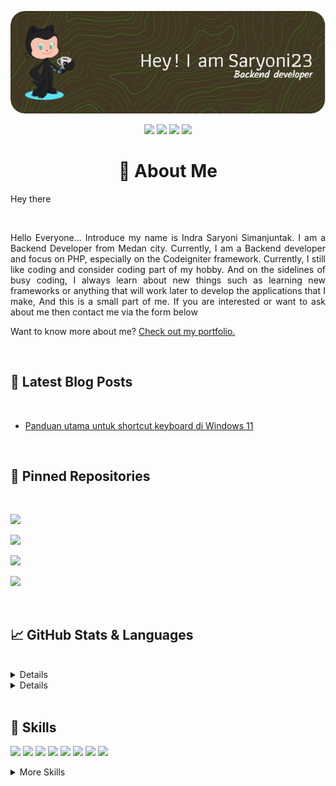 <a href="https://github.com/saryoni23">
  <p align="center">
  <img src="./assets/githubheaderimg.png"/>
  </p>
</a>
<p align="center">
    <a href="https://github.com/saryoni23"><img src="https://badges.pufler.dev/visits/saryoni23/saryoni23"/></a>
    <a href="https://twitter.com/ISaryoni"><img src="https://img.shields.io/badge/Twitter-Profile-informational?style=flat&logo=twitter&logoColor=white&color=1CA2F1"/></a>
    <a href="(https://www.linkedin.com/in/indra-saryoni-simanjuntak/"><img src="https://img.shields.io/badge/LinkedIn-Profile-informational?style=flat&logo=linkedin&logoColor=white&color=0D76A8"/></a>
    <a href="https://codepen.io/saryoni23"><img src="https://img.shields.io/badge/CodePen-Profile-informational?style=flat&logo=codepen&logoColor=white&color=0D76A8"/></a>
</p>

<h1 align="center">👋  About Me</h1>

Hey there

<br>
<p align="justify">
Hello Everyone... Introduce my name is Indra Saryoni Simanjuntak. I am a Backend Developer from Medan city. Currently, I am a Backend developer and focus on PHP, especially on the Codeigniter framework. Currently, I still like coding and consider coding part of my hobby. And on the sidelines of busy coding, I always learn about new things such as learning new frameworks or anything that will work later to develop the applications that I make, And this is a small part of me. If you are interested or want to ask about me then contact me via the form below

Want to know more about me? [Check out my portfolio.](https://saryoni23.github.io/)
</p>
<br>

## 📝 Latest Blog Posts

<br>

<!-- BLOG-POST-LIST:START -->
- [Panduan utama untuk shortcut keyboard di Windows 11](https://indrasaryoni.blogspot.com/2022/04/panduan-utama-untuk-shortcut-keyboard.html)
<!-- BLOG-POST-LIST:END -->
<br>

## 📌 Pinned Repositories

<br>
<a href="https://github.com/saryoni23/AdndroidRecognizeText"><p align="left"><img src="https://github-readme-stats.vercel.app/api/pin/?username=saryoni23&repo=AdndroidRecognizeText&title_color=ffffff&text_color=c9cacc&icon_color=4AB197&bg_color=1A2B34"/></p></a>

<a href="https://github.com/saryoni23/aplikasi-pendaftaran-bimbingan-belajar-berbasis-web-menggunakan-php"><p align="left"><img src="https://github-readme-stats.vercel.app/api/pin/?username=saryoni23&repo=aplikasi-pendaftaran-bimbingan-belajar-berbasis-web-menggunakan-php&title_color=ffffff&text_color=c9cacc&icon_color=4AB197&bg_color=1A2B34" /></p></a>

<a href="https://github.com/saryoni23/bacend-aplikasi-safety-panli-php-api-php_sederhana"><p align="left"><img src="https://github-readme-stats.vercel.app/api/pin/?username=saryoni23&repo=bacend-aplikasi-safety-panli-php-api-php_sederhana&title_color=ffffff&text_color=c9cacc&icon_color=4AB197&bg_color=1A2B34" /></p></a>

<a href="https://github.com/saryoni23/aplikasi-rental-motor-berbasis-web-menggunakan-framework-ci"><p align="left"><img src="https://github-readme-stats.vercel.app/api/pin/?username=saryoni23&repo=aplikasi-rental-motor-berbasis-web-menggunakan-framework-ci&title_color=ffffff&text_color=c9cacc&icon_color=4AB197&bg_color=1A2B34" /></p></a>

<br>

## &#x1f4c8; GitHub Stats & Languages 

<br>
<details>
<summa ry>GitHub Stats</summa>
<br>
<a href="https://github.com/saryoni23"> <p align="center"><img align="center" style="margin:0.5rem" src="https://github-readme-stats.vercel.app/api?username=saryoni23&show_icons=true&hide=stars,issues,contribs&line_height=27&count_private=true&title_color=ffffff&text_color=c9cacc&icon_color=4AB097&bg_color=1A2B34" alt="GitHub Stats" /></p></a>
</details>

<details>
<br>
<p align="center">languages</p>
<a href="https://github.com/saryoni23"><p align="center"><img src="https://github-readme-stats.vercel.app/api/top-langs/?username=saryoni23&hide=html,css&title_color=ffffff&text_color=c9cacc&icon_color=4AB197&bg_color=1A2B34" /></p></a>
<br>
<p align="center">chart</p>
<a href="https://profile.codersrank.io/user/saryoni23/" rel="nofollow"><p align="center"><img src="https://cr-skills-chart-widget.azurewebsites.net/api/api?username=saryoni23" data-canonical-src="https://cr-skills-chart-widget.azurewebsites.net/api/api?username=saryoni23" style="width: 50%;"></p>
</a>
</details>
<br>

## 💼 Skills
![](https://img.shields.io/badge/Code-PHP-informational?style=flat&logo=PHP&logoColor=white&color=4AB197)
![](https://img.shields.io/badge/Code-Ionic-informational?style=flat&logo=ionic&logoColor=white&color=4AB197)
![](https://img.shields.io/badge/Code-React-informational?style=flat&logo=react&logoColor=white&color=4AB197)
![](https://img.shields.io/badge/Code-JavaScript-informational?style=flat&logo=JavaScript&logoColor=white&color=4AB197)
![](https://img.shields.io/badge/Code-TypeScript-informational?style=flat&logo=TypeScript&logoColor=white&color=4AB197)
![](https://img.shields.io/badge/Code-Java-informational?style=flat&logo=Java&logoColor=white&color=4AB197)
![](https://img.shields.io/badge/Code-MongoDB-informational?style=flat&logo=MongoDB&logoColor=white&color=4AB197)
![](https://img.shields.io/badge/Code-MySQL-informational?style=flat&logo=MySQL&logoColor=white&color=4AB197)

<details>
  
<summary>More Skills</summary>
  
![](https://img.shields.io/badge/Style-CSS-informational?style=flat&logo=css3&logoColor=white&color=4AB197)
![](https://img.shields.io/badge/Style-Tailwind-informational?style=flat&logo=Tailwind-CSS&logoColor=white&color=4AB197)
![](https://img.shields.io/badge/Style-Sass-informational?style=flat&logo=Sass&logoColor=white&color=4AB197)
![](https://img.shields.io/badge/Style-Stylus-informational?style=flat&logo=Stylus&logoColor=white&color=4AB197)
![](https://img.shields.io/badge/Tools-Actions-informational?style=flat&logo=github-actions&logoColor=white&color=4AB197)
![](https://img.shields.io/badge/Tools-NPM-informational?style=flat&logo=npm&logoColor=white&color=4AB197)
![](https://img.shields.io/badge/Tools-Postman-informational?style=flat&logo=Postman&logoColor=white&color=4AB197)
![](https://img.shields.io/badge/Tools-Photoshop-informational?style=flat&logo=Adobe-Photoshop&logoColor=white&color=4AB197)
![](https://img.shields.io/badge/Tools-Illustrator-informational?style=flat&logo=Adobe-Illustrator&logoColor=white&color=4AB197)
![](https://img.shields.io/badge/Tools-AdobeXD-informational?style=flat&logo=Adobe-XD&logoColor=white&color=4AB197)
![](https://img.shields.io/badge/Tools-GitHub-informational?style=flat&logo=GitHub&logoColor=white&color=4AB197)
![](https://img.shields.io/badge/Tools-GitLab-informational?style=flat&logo=GitLab&logoColor=white&color=4AB197)
![](https://img.shields.io/badge/Tools-Bitbucket-informational?style=flat&logo=Bitbucket&logoColor=white&color=4AB197)
![](https://img.shields.io/badge/Tools-Jira-informational?style=flat&logo=Jira-Software&logoColor=white&color=4AB197)
![](https://img.shields.io/badge/Tools-Clubhouse-informational?style=flat&logo=Clubhouse&logoColor=white&color=4AB197)
  
</details>

<br>
